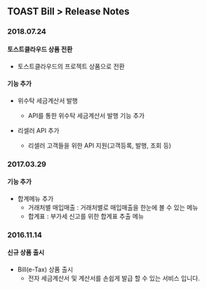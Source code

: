 ## TOAST Bill > Release Notes

### 2018.07.24
#### 토스트클라우드 상품 전환
* 토스트클라우드의 프로젝트 상품으로 전환

#### 기능 추가
* 위수탁 세금계산서 발행
	* API를 통한 위수탁 세금계산서 발행 기능 추가

* 리셀러 API 추가
	* 리셀러 고객들을 위한 API 지원(고객등록, 발행, 조회 등)

### 2017.03.29
#### 기능 추가
* 합계메뉴 추가
    * 거래처별 매입매출 : 거래처별로 매입매출을 한눈에 볼 수 있는 메뉴
    * 합계표 : 부가세 신고를 위한 합계표 추출 메뉴

### 2016.11.14
#### 신규 상품 출시
* Bill(e-Tax) 상품 출시
    * 전자 세금계산서 및 계산서를 손쉽게 발급 할 수 있는 서비스 입니다.
